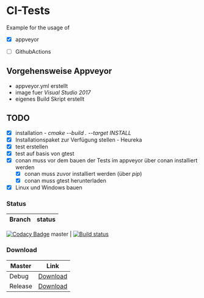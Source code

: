 # CI-Tests
Example for the usage of 
- [x] appveyor
- [ ] GithubActions


## Vorgehensweise Appveyor
* appveyor.yml erstellt
* image fuer *Visual Studio 2017*
* eigenes Build Skript erstellt

## TODO

- [x] installation - *cmake --build . --target INSTALL*
- [x] Installationspaket zur Verfügung stellen - Heureka
- [x] test erstellen
- [x] test auf basis von gtest
- [x] conan muss vor dem bauen der Tests im appveyor über conan installiert werden
    - [x] conan muss zuvor installiert werden (über *pip*)
    - [x] conan muss gtest herunterladen
- [x] Linux und Windows bauen

### Status
Branch|status
----|----
[![Codacy Badge](https://api.codacy.com/project/badge/Grade/bb48175739994c27ae83620cf8dfc7e0)](https://app.codacy.com/manual/PinkySan/CI-Example?utm_source=github.com&utm_medium=referral&utm_content=PinkySan/CI-Example&utm_campaign=Badge_Grade_Settings)
master | [![Build status](https://ci.appveyor.com/api/projects/status/960mgtdgpo14mdj3/branch/master?svg=true)](https://ci.appveyor.com/project/PinkySan/appveyorexample/branch/master)

### Download

Master|Link
----|----
Debug| [Download](https://ci.appveyor.com/api/projects/PinkySan/appveyorExample/artifacts/pkgHello.zip?job=Configuration%3A+Debug)
Release| [Download](https://ci.appveyor.com/api/projects/PinkySan/appveyorExample/artifacts/pkgHello.zip?job=Configuration%3A+Release)
